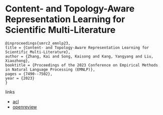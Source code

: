 # Content- and Topology-Aware Representation Learning for Scientific Multi-Literature

```
@inproceedings{smrc2_emnlp23,
title = {Content- and Topology-Aware Representation Learning for Scientific Multi-Literature},
author = {Zhang, Kai and Song, Kaisong and Kang, Yangyang and Liu, Xiaozhong},
booktitle = {Proceedings of the 2023 Conference on Empirical Methods in Natural Language Processing (EMNLP)},
pages = {7490--7502},
year = {2023}
}
```

links
- [acl](https://aclanthology.org/2023.emnlp-main.465)
- [openreview](https://openreview.net/forum?id=YaxyQwG2TP)
